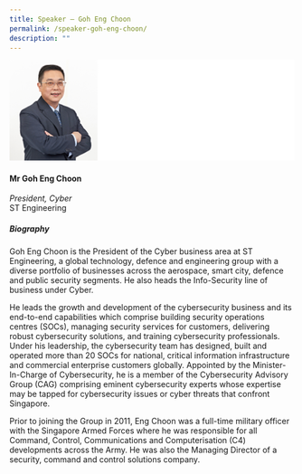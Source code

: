 ```yaml
---
title: Speaker – Goh Eng Choon
permalink: /speaker-goh-eng-choon/
description: ""
---
```

![](/images/Speakers/Goh%20Eng%20Choon.jpg)

#### **Mr Goh Eng Choon**

*President, Cyber*  
ST Engineering

##### **Biography**
Goh Eng Choon is the President of the Cyber business area at ST Engineering, a global technology, defence and engineering group with a diverse portfolio of businesses across the aerospace, smart city, defence and public security segments. He also heads the Info-Security line of business under Cyber.  

He leads the growth and development of the cybersecurity business and its end-to-end capabilities which comprise building security operations centres (SOCs), managing security services for customers, delivering robust cybersecurity solutions, and training cybersecurity professionals. Under his leadership, the cybersecurity team has designed, built and operated more than 20 SOCs for national, critical information infrastructure and commercial enterprise customers globally. Appointed by the Minister-In-Charge of Cybersecurity, he is a member of the Cybersecurity Advisory Group (CAG) comprising eminent cybersecurity experts whose expertise may be tapped for cybersecurity issues or cyber threats that confront Singapore. 

Prior to joining the Group in 2011, Eng Choon was a full-time military officer with the Singapore Armed Forces where he was responsible for all Command, Control, Communications and Computerisation (C4) developments across the Army. He was also the Managing Director of a security, command and control solutions company.